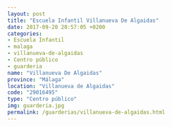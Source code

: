 ```yaml
---
layout: post
title: "Escuela Infantil Villanueva De Algaidas"
date: 2017-09-20 20:57:05 +0200
categories:
- Escuela Infantil
- malaga
- villanueva-de-algaidas
- Centro público
- guarderia
name: "Villanueva De Algaidas"
province: "Málaga"
location: "Villanueva de Algaidas"
code: "29016495"
type: "Centro público"
img: guarderia.jpg
permalink: /guarderias/villanueva-de-algaidas.html
---
```

